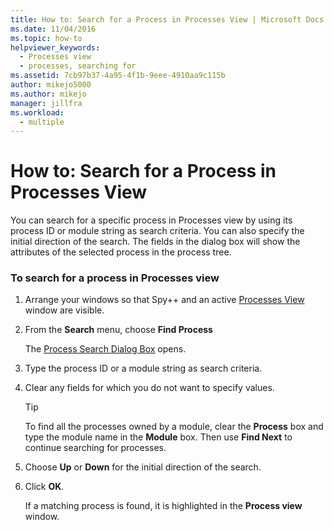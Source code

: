 ```yaml
---
title: How to: Search for a Process in Processes View | Microsoft Docs
ms.date: 11/04/2016
ms.topic: how-to
helpviewer_keywords: 
  - Processes view
  - processes, searching for
ms.assetid: 7cb97b37-4a95-4f1b-9eee-4910aa9c115b
author: mikejo5000
ms.author: mikejo
manager: jillfra
ms.workload: 
  - multiple
---
```

# How to: Search for a Process in Processes View
You can search for a specific process in Processes view by using its process ID or module string as search criteria. You can also specify the initial direction of the search. The fields in the dialog box will show the attributes of the selected process in the process tree.

### To search for a process in Processes view

1. Arrange your windows so that Spy++ and an active [Processes View](../debugger/processes-view.md) window are visible.

2. From the **Search** menu, choose **Find Process**

    The [Process Search Dialog Box](../debugger/process-search-dialog-box.md) opens.

3. Type the process ID or a module string as search criteria.

4. Clear any fields for which you do not want to specify values.

   > [!TIP]
   > To find all the processes owned by a module, clear the **Process** box and type the module name in the **Module** box. Then use **Find Next** to continue searching for processes.

5. Choose **Up** or **Down** for the initial direction of the search.

6. Click **OK**.

   If a matching process is found, it is highlighted in the **Process view** window.